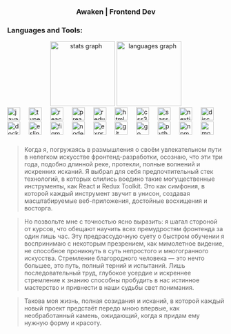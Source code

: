 <h3 align="center"><b>Awaken | Frontend Dev</b></h3>
<h3 align="left">Languages and Tools:</h3>

<div align="center">
  <img src="https://github-readme-stats.vercel.app/api?username=Awaken86&hide_title=true&hide_rank=false&show_icons=true&include_all_commits=true&count_private=true&disable_animations=false&theme=dark&locale=en&hide_border=true" height="150" alt="stats graph"  />
  <img src="https://github-readme-stats.vercel.app/api/top-langs?username=Awaken86&locale=en&hide_title=false&layout=compact&card_width=320&langs_count=5&theme=dark&hide_border=true" height="150" alt="languages graph"  />
</div>

<div align="left">
  <img src="https://cdn.jsdelivr.net/gh/devicons/devicon/icons/javascript/javascript-original.svg" height="30" alt="javascript logo"  />
  <img width="12" />
  <img src="https://cdn.jsdelivr.net/gh/devicons/devicon/icons/typescript/typescript-original.svg" height="30" alt="typescript logo"  />
  <img width="12" />
  <img src="https://cdn.jsdelivr.net/gh/devicons/devicon/icons/react/react-original.svg" height="30" alt="react logo"  />
  <img width="12" />
   <img src="https://www.svgrepo.com/show/349481/preact.svg" height="30" alt="preact logo"  />
  <img width="12" />
  <img src="https://cdn.jsdelivr.net/gh/devicons/devicon/icons/redux/redux-original.svg" height="30" alt="redux logo"  />
  <img width="12" />
  <img src="https://cdn.jsdelivr.net/gh/devicons/devicon/icons/html5/html5-original.svg" height="30" alt="html5 logo"  />
  <img width="12" />
  <img src="https://cdn.jsdelivr.net/gh/devicons/devicon/icons/css3/css3-original.svg" height="30" alt="css3 logo"  />
  <img width="12" />
  <img src="https://cdn.jsdelivr.net/gh/devicons/devicon/icons/sass/sass-original.svg" height="30" alt="sass logo"  />
  <img width="12" />
  <img src="https://cdn.jsdelivr.net/gh/devicons/devicon/icons/nextjs/nextjs-original.svg" height="30" alt="nextjs logo"  />
  <img width="12" />
  <img src="https://cdn.jsdelivr.net/gh/devicons/devicon/icons/discordjs/discordjs-original.svg" height="30" alt="discordjs logo"  />
  <img width="12" />
  <img src="https://cdn.jsdelivr.net/gh/devicons/devicon/icons/docker/docker-original.svg" height="30" alt="docker logo"  />
  <img width="12" />
  <img src="https://cdn.jsdelivr.net/gh/devicons/devicon/icons/eslint/eslint-original.svg" height="30" alt="eslint logo"  />
  <img width="12" />
  <img src="https://cdn.jsdelivr.net/gh/devicons/devicon/icons/figma/figma-original.svg" height="30" alt="figma logo"  />
  <img width="12" />
  <img src="https://cdn.jsdelivr.net/gh/devicons/devicon/icons/nodejs/nodejs-original.svg" height="30" alt="nodejs logo"  />
  <img width="12" />
  <img src="https://cdn.jsdelivr.net/gh/devicons/devicon/icons/express/express-original.svg" height="30" alt="express logo"  />
  <img width="12" />
  <img src="https://cdn.jsdelivr.net/gh/devicons/devicon/icons/git/git-original.svg" height="30" alt="git logo"  />
  <img width="12" />
  <img src="https://cdn.jsdelivr.net/gh/devicons/devicon/icons/go/go-original.svg" height="30" alt="go logo"  />
  <img width="12" />
  <img src="https://cdn.jsdelivr.net/gh/devicons/devicon/icons/python/python-original.svg" height="30" alt="python logo"  />
  <img width="12" />
  <img src="https://cdn.jsdelivr.net/gh/devicons/devicon/icons/npm/npm-original-wordmark.svg" height="30" alt="npm logo"  />
  <img width="12" />
  <img src="https://cdn.jsdelivr.net/gh/devicons/devicon/icons/mongodb/mongodb-original.svg" height="30" alt="mongodb logo"  />
</div>

###

<blockquote align="left">
    Когда я, погружаясь в размышления о своём увлекательном пути в нелегком искусстве фронтенд-разработки, осознаю, что эти три года, подобно длинной реке, протекли, полные волнений и искренних исканий. Я выбрал для себя предпочтительный стек технологий, в которых слились воедино такие могущественные инструменты, как React и Redux Toolkit. Это как симфония, в которой каждый инструмент звучит в унисон, создавая масштабируемые веб-приложения, достойные восхищения и восторга.
</blockquote>


<blockquote align="left">
    Но позвольте мне с точностью ясно выразить: я шагал стороной от курсов, что обещают научить всех премудростям фронтенда за один лишь час. Эту предрассудочную суету о быстром обучении я воспринимаю с некоторым презрением, как мимолетное видение, не способное проникнуть в суть непростого и многогранного искусства. Стремление благородного человека — это нечто большее, это путь, полный терний и испытаний. Лишь последовательный труд, глубокое усердие и искреннее стремление к знанию способны пробудить в нас истинное мастерство и привнести в наши судьбы свет понимания.

</blockquote>

<blockquote align="left">
    Такова моя жизнь, полная созидания и исканий, в которой каждый новый проект предстаёт передо мною впервые, как необработанный камень, ожидающий, когда я придам ему нужную форму и красоту.
</blockquote>






